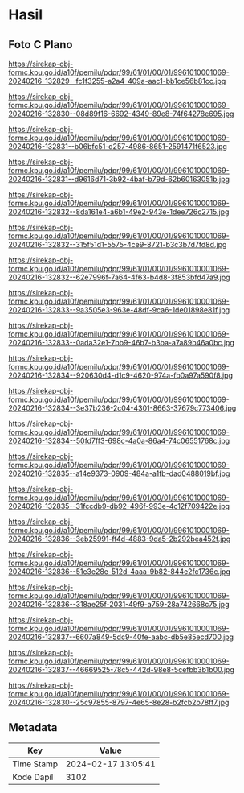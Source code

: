 # Hasil

## Foto C Plano

https://sirekap-obj-formc.kpu.go.id/a10f/pemilu/pdpr/99/61/01/00/01/9961010001069-20240216-132829--fc1f3255-a2a4-409a-aac1-bb1ce56b81cc.jpg

https://sirekap-obj-formc.kpu.go.id/a10f/pemilu/pdpr/99/61/01/00/01/9961010001069-20240216-132830--08d89f16-6692-4349-89e8-74f64278e695.jpg

https://sirekap-obj-formc.kpu.go.id/a10f/pemilu/pdpr/99/61/01/00/01/9961010001069-20240216-132831--b06bfc51-d257-4986-8651-2591471f6523.jpg

https://sirekap-obj-formc.kpu.go.id/a10f/pemilu/pdpr/99/61/01/00/01/9961010001069-20240216-132831--d9616d71-3b92-4baf-b79d-62b60163051b.jpg

https://sirekap-obj-formc.kpu.go.id/a10f/pemilu/pdpr/99/61/01/00/01/9961010001069-20240216-132832--8da161e4-a6b1-49e2-943e-1dee726c2715.jpg

https://sirekap-obj-formc.kpu.go.id/a10f/pemilu/pdpr/99/61/01/00/01/9961010001069-20240216-132832--315f51d1-5575-4ce9-8721-b3c3b7d7fd8d.jpg

https://sirekap-obj-formc.kpu.go.id/a10f/pemilu/pdpr/99/61/01/00/01/9961010001069-20240216-132832--62e7996f-7a64-4f63-b4d8-3f853bfd47a9.jpg

https://sirekap-obj-formc.kpu.go.id/a10f/pemilu/pdpr/99/61/01/00/01/9961010001069-20240216-132833--9a3505e3-963e-48df-9ca6-1de01898e81f.jpg

https://sirekap-obj-formc.kpu.go.id/a10f/pemilu/pdpr/99/61/01/00/01/9961010001069-20240216-132833--0ada32e1-7bb9-46b7-b3ba-a7a89b46a0bc.jpg

https://sirekap-obj-formc.kpu.go.id/a10f/pemilu/pdpr/99/61/01/00/01/9961010001069-20240216-132834--920630d4-d1c9-4620-974a-fb0a97a590f8.jpg

https://sirekap-obj-formc.kpu.go.id/a10f/pemilu/pdpr/99/61/01/00/01/9961010001069-20240216-132834--3e37b236-2c04-4301-8663-37679c773406.jpg

https://sirekap-obj-formc.kpu.go.id/a10f/pemilu/pdpr/99/61/01/00/01/9961010001069-20240216-132834--50fd7ff3-698c-4a0a-86a4-74c06551768c.jpg

https://sirekap-obj-formc.kpu.go.id/a10f/pemilu/pdpr/99/61/01/00/01/9961010001069-20240216-132835--a14e9373-0909-484a-a1fb-dad0488019bf.jpg

https://sirekap-obj-formc.kpu.go.id/a10f/pemilu/pdpr/99/61/01/00/01/9961010001069-20240216-132835--31fccdb9-db92-496f-993e-4c12f709422e.jpg

https://sirekap-obj-formc.kpu.go.id/a10f/pemilu/pdpr/99/61/01/00/01/9961010001069-20240216-132836--3eb25991-ff4d-4883-9da5-2b292bea452f.jpg

https://sirekap-obj-formc.kpu.go.id/a10f/pemilu/pdpr/99/61/01/00/01/9961010001069-20240216-132836--51e3e28e-512d-4aaa-9b82-844e2fc1736c.jpg

https://sirekap-obj-formc.kpu.go.id/a10f/pemilu/pdpr/99/61/01/00/01/9961010001069-20240216-132836--318ae25f-2031-49f9-a759-28a742668c75.jpg

https://sirekap-obj-formc.kpu.go.id/a10f/pemilu/pdpr/99/61/01/00/01/9961010001069-20240216-132837--6607a849-5dc9-40fe-aabc-db5e85ecd700.jpg

https://sirekap-obj-formc.kpu.go.id/a10f/pemilu/pdpr/99/61/01/00/01/9961010001069-20240216-132837--46669525-78c5-442d-98e8-5cefbb3b1b00.jpg

https://sirekap-obj-formc.kpu.go.id/a10f/pemilu/pdpr/99/61/01/00/01/9961010001069-20240216-132830--25c97855-8797-4e65-8e28-b2fcb2b78ff7.jpg


## Metadata

| Key        | Value               |
| ---------- | ------------------- |
| Time Stamp | 2024-02-17 13:05:41 |
| Kode Dapil | 3102                |



